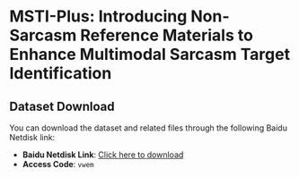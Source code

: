 # MSTI-Plus: Introducing Non-Sarcasm Reference Materials to Enhance Multimodal Sarcasm Target Identification


## Dataset Download

You can download the dataset and related files through the following Baidu Netdisk link:

- **Baidu Netdisk Link**: [Click here to download](https://pan.baidu.com/s/1RpWicIPGRhrmGcqZa_Gdqg)  
- **Access Code**: `vwem`  
